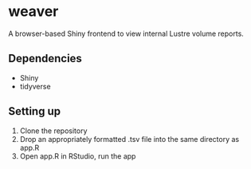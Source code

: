 # weaver
A browser-based Shiny frontend to view internal Lustre volume reports.

## Dependencies
* Shiny
* tidyverse

## Setting up
1. Clone the repository
2. Drop an appropriately formatted .tsv file into the same directory as app.R
3. Open app.R in RStudio, run the app
